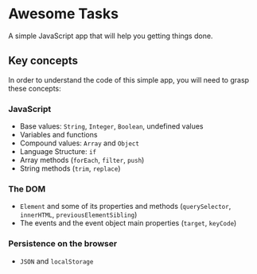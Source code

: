 # Awesome Tasks

A simple JavaScript app that will help you getting things done.

## Key concepts

In order to understand the code of this simple app, you will need to grasp these concepts:

### JavaScript
  * Base values: `String`, `Integer`, `Boolean`, undefined values
  * Variables and functions
  * Compound values: `Array` and `Object`
  * Language Structure: `if`
  * Array methods (`forEach`, `filter`, `push`)
  * String methods (`trim`, `replace`)

### The DOM
  * `Element` and some of its properties and methods (`querySelector`, `innerHTML`, `previousElementSibling`)
  * The events and the event object main properties (`target`, `keyCode`)

### Persistence on the browser
  * `JSON` and `localStorage`
